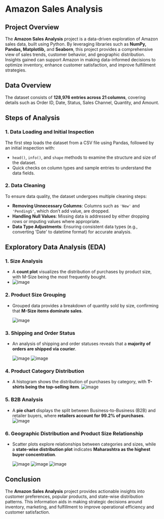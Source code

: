 # Amazon Sales Analysis

## Project Overview
The **Amazon Sales Analysis** project is a data-driven exploration of Amazon sales data, built using Python. By leveraging libraries such as **NumPy, Pandas, Matplotlib,** and **Seaborn**, this project provides a comprehensive view of sales trends, customer behavior, and geographic distribution. Insights gained can support Amazon in making data-informed decisions to optimize inventory, enhance customer satisfaction, and improve fulfillment strategies.

## Data Overview
The dataset consists of **128,976 entries across 21 columns**, covering details such as Order ID, Date, Status, Sales Channel, Quantity, and Amount. 

## Steps of Analysis

### 1. Data Loading and Initial Inspection
The first step loads the dataset from a CSV file using Pandas, followed by an initial inspection with:
   - `head()`, `info()`, and `shape` methods to examine the structure and size of the dataset.
   - Quick checks on column types and sample entries to understand the data fields.

### 2. Data Cleaning
To ensure data quality, the dataset undergoes multiple cleaning steps:
   - **Removing Unnecessary Columns**: Columns such as `'New'` and `'PendingS'`, which don’t add value, are dropped.
   - **Handling Null Values**: Missing data is addressed by either dropping rows or imputing values where appropriate.
   - **Data Type Adjustments**: Ensuring consistent data types (e.g., converting 'Date' to datetime format) for accurate analysis.

## Exploratory Data Analysis (EDA)

### 1. Size Analysis
   - A **count plot** visualizes the distribution of purchases by product size, with M-Size being the most frequently bought.
   - 
     ![image](https://github.com/user-attachments/assets/9ff7376b-2392-4d96-bc17-133b0c470b09)


### 2. Product Size Grouping
   - Grouped data provides a breakdown of quantity sold by size, confirming that **M-Size items dominate sales**.
     
     ![image](https://github.com/user-attachments/assets/f25dc71b-5662-4e42-8f79-529de63e3c72)

  
### 3. Shipping and Order Status
   - An analysis of shipping and order statuses reveals that a **majority of orders are shipped via courier**.
     
     ![image](https://github.com/user-attachments/assets/d22290a6-72f1-44f9-a7c2-2a83f564c869)
     ![image](https://github.com/user-attachments/assets/bce18343-73fe-40d9-b0aa-7adc9e32126a)


### 4. Product Category Distribution
   - A histogram shows the distribution of purchases by category, with **T-shirts being the top-selling item**.
     ![image](https://github.com/user-attachments/assets/f38cdb7e-e68d-4746-a92b-c426bcb4d031)


### 5. B2B Analysis
   - A **pie chart** displays the split between Business-to-Business (B2B) and retailer buyers, where **retailers account for 99.2% of purchases**.
     ![image](https://github.com/user-attachments/assets/06b59afe-eca8-4260-8cd8-d4b6bc457ad4)



### 6. Geographic Distribution and Product Size Relationship
   - Scatter plots explore relationships between categories and sizes, while a **state-wise distribution plot** indicates **Maharashtra as the highest buyer concentration**.

     ![image](https://github.com/user-attachments/assets/61e39c69-27d7-49d0-af55-f3015fb33e20)
     ![image](https://github.com/user-attachments/assets/3fba6853-0c1d-44ba-a706-37c4ca3aec96)
     ![image](https://github.com/user-attachments/assets/a2a55601-b37a-415d-8c5c-c09742c4fbfa)

     


## Conclusion
The **Amazon Sales Analysis** project provides actionable insights into customer preferences, popular products, and state-wise distribution patterns. This information aids in making strategic decisions around inventory, marketing, and fulfillment to improve operational efficiency and customer satisfaction.
